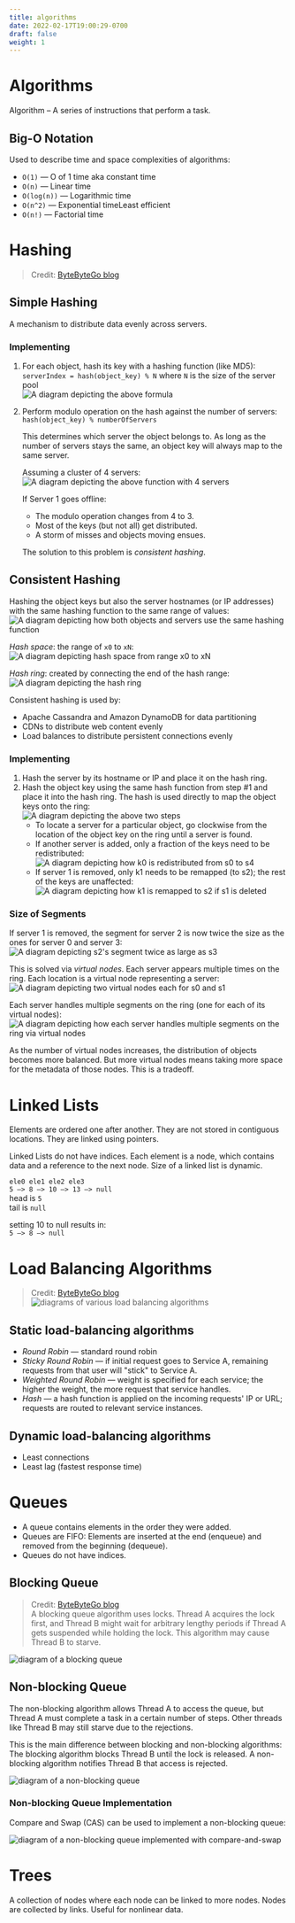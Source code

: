 ```yaml
---
title: algorithms
date: 2022-02-17T19:00:29-0700
draft: false
weight: 1
---
```


# Algorithms
Algorithm – A series of instructions that perform a task.

## Big-O Notation 
Used to describe time and space complexities of algorithms:
- `O(1)` — O of 1 time aka constant time
- `O(n)` — Linear time
- `O(log(n))` — Logarithmic time
- `O(n^2)` — Exponential timeLeast efficient
- `O(n!)` — Factorial time

# Hashing
> Credit: [ByteByteGo blog](https://blog.bytebytego.com/)
## Simple Hashing
A mechanism to distribute data evenly across servers.

### Implementing
1. For each object, hash its key with a hashing function (like MD5):  
  `serverIndex = hash(object_key) % N` where `N` is the size of the server pool  
  ![A diagram depicting the above formula](./Consistent-Hashing-image1.png)

3. Perform modulo operation on the hash against the number of servers:  
    `hash(object_key) % numberOfServers`

    This determines which server the object belongs to.  As long as the number of servers stays the same, an object key will always map to the same server.

    Assuming a cluster of 4 servers:  
    ![A diagram depicting the above function with 4 servers](./Consistent-Hashing-image2.png)

    If Server 1 goes offline:
    - The modulo operation changes from 4 to 3.
    - Most of the keys (but not all) get distributed.
    - A storm of misses and objects moving ensues.

    The solution to this problem is *consistent hashing*.

## Consistent Hashing
Hashing the object keys but also the server hostnames (or IP addresses) with the same hashing function to the same range of values:  
![A diagram depicting how both objects and servers use the same hashing function](./Consistent-Hashing-image3.png)

*Hash space*: the range of `x0` to `xN`:  
![A diagram depicting hash space from range x0 to xN](./Consistent-Hashing-image4.png)

*Hash ring*: created by connecting the end of the hash range:  
![A diagram depicting the hash ring](./Consistent-Hashing-image5.png)

Consistent hashing is used by:
- Apache Cassandra and Amazon DynamoDB for data partitioning
- CDNs to distribute web content evenly
- Load balances to distribute persistent connections evenly

### Implementing
1. Hash the server by its hostname or IP and place it on the hash ring.
2. Hash the object key using the same hash function from step #1 and place it into the hash ring. The hash is used directly to map the object keys onto the ring:  
   ![A diagram depicting the above two steps](./Consistent-Hashing-image6.png)
   * To locate a server for a particular object, go clockwise from the location of the object key on the ring until a server is found.
   * If another server is added, only a fraction of the keys need to be redistributed:  
     ![A diagram depicting how k0 is redistributed from s0 to s4](./Consistent-Hashing-image7.png)
   * If server 1 is removed, only k1 needs to be remapped (to s2); the rest of the keys are unaffected:  
     ![A diagram depicting how k1 is remapped to s2 if s1 is deleted](./Consistent-Hashing-image8.png)

### Size of Segments
If server 1 is removed, the segment for server 2 is now twice the size as the ones for server 0 and server 3:  
![A diagram depicting s2's segment twice as large as s3](./Consistent-Hashing-image9.png)

This is solved via *virtual nodes*. Each server appears multiple times on the ring. Each location is a virtual node representing a server:  
![A diagram depicting two virtual nodes each for s0 and s1](./Consistent-Hashing-image10.png)

Each server handles multiple segments on the ring (one for each of its virtual nodes):  
![A diagram depicting how each server handles multiple segments on the ring via virtual nodes](./Consistent-Hashing-image11.png)

As the number of virtual nodes increases, the distribution of objects becomes more balanced. But more virtual nodes means taking more space for the metadata of those nodes. This is a tradeoff.

# Linked Lists
Elements are ordered one after another. They are not stored in contiguous locations. They are linked using pointers. 

Linked Lists do not have indices. Each element is a node, which contains data and a reference to the next node. Size of a linked list is dynamic.

`ele0 ele1 ele2 ele3`  
`5 –> 8 –> 10 –> 13 –> null`  
head is `5`  
tail is `null`  

setting 10 to null results in:  
`5 –> 8 –> null`

# Load Balancing Algorithms
> Credit: [ByteByteGo blog](https://blog.bytebytego.com/)  
![diagrams of various load balancing algorithms](load-balancing.jpg)

## Static load-balancing algorithms
- *Round Robin* — standard round robin
- *Sticky Round Robin* — if initial request goes to Service A, remaining requests from that user will "stick" to Service A.
- *Weighted Round Robin* — weight is specified for each service; the higher the weight, the more request that service handles.
- *Hash* — a hash function is applied on the incoming requests' IP or URL; requests are routed to relevant service instances.

## Dynamic load-balancing algorithms
- Least connections
- Least lag (fastest response time)

# Queues
- A queue contains elements in the order they were added.  
- Queues are FIFO: Elements are inserted at the end (enqueue) and removed from the beginning (dequeue).  
- Queues do not have indices.

## Blocking Queue
> Credit: [ByteByteGo blog](https://blog.bytebytego.com/)  
A blocking queue algorithm uses locks. Thread A acquires the lock first, and Thread B might wait for arbitrary lengthy periods if Thread A gets suspended while holding the lock. This algorithm may cause Thread B to starve.

![diagram of a blocking queue](blocking-queue.jpg)

## Non-blocking Queue
The non-blocking algorithm allows Thread A to access the queue, but Thread A must complete a task in a certain number of steps.
Other threads like Thread B may still starve due to the rejections.

This is the main difference between blocking and non-blocking algorithms: The blocking algorithm blocks Thread B until the lock is released. A non-blocking algorithm notifies Thread B that access is rejected.

![diagram of a non-blocking queue](non-blocking-queue.jpg)

### Non-blocking Queue Implementation
Compare and Swap (CAS) can be used to implement a non-blocking queue:

![diagram of a non-blocking queue implemented with compare-and-swap](non-blocking-queue-with-cas.jpg)

# Trees
A collection of nodes where each node can be linked to more nodes. Nodes are collected by links. Useful for nonlinear data.
